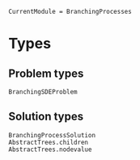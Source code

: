 ```@meta
CurrentModule = BranchingProcesses
```
# Types

## Problem types

```@docs
BranchingSDEProblem
```

## Solution types

```@docs
BranchingProcessSolution
AbstractTrees.children
AbstractTrees.nodevalue
```